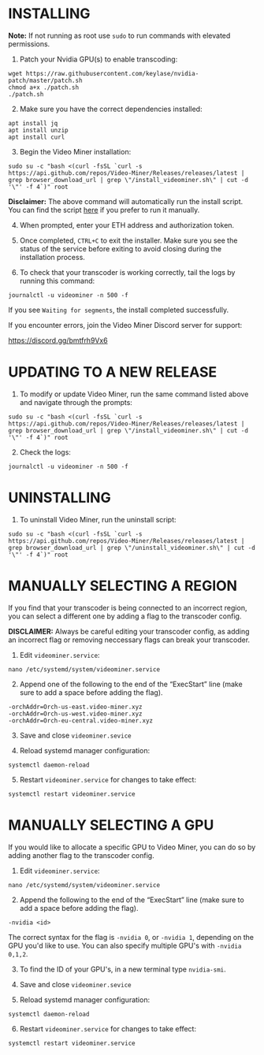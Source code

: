 
# INSTALLING 

**Note:** If not running as root use ```sudo``` to run commands with elevated permissions.

1. Patch your Nvidia GPU(s) to enable transcoding:  
```
wget https://raw.githubusercontent.com/keylase/nvidia-patch/master/patch.sh
chmod a+x ./patch.sh
./patch.sh
```
2. Make sure you have the correct dependencies installed:
```
apt install jq
apt install unzip
apt install curl
```
3. Begin the Video Miner installation:
```
sudo su -c "bash <(curl -fsSL `curl -s https://api.github.com/repos/Video-Miner/Releases/releases/latest | grep browser_download_url | grep \"/install_videominer.sh\" | cut -d '\"' -f 4`)" root
```
**Disclaimer:** The above command will automatically run the install script. You can find the script [here](<https://github.com/Video-Miner/Releases/releases/latest>) if you prefer to run it manually. 

4. When prompted, enter your ETH address and authorization token.

5. Once completed, `CTRL+C` to exit the installer. Make sure you see the status of the service before exiting to avoid closing during the installation process.

6. To check that your transcoder is working correctly, tail the logs by running this command: 
```
journalctl -u videominer -n 500 -f
```

If you see `Waiting for segments`, the install completed successfully.

If you encounter errors, join the Video Miner Discord server for support:

https://discord.gg/bmtfrh9Vx6



#  UPDATING TO A NEW RELEASE         


1. To modify or update Video Miner, run the same command listed above and navigate through the prompts:
```
sudo su -c "bash <(curl -fsSL `curl -s https://api.github.com/repos/Video-Miner/Releases/releases/latest | grep browser_download_url | grep \"/install_videominer.sh\" | cut -d '\"' -f 4`)" root
```
2. Check the logs:
```
journalctl -u videominer -n 500 -f
```

#  UNINSTALLING

1. To uninstall Video Miner, run the uninstall script:
```
sudo su -c "bash <(curl -fsSL `curl -s https://api.github.com/repos/Video-Miner/Releases/releases/latest | grep browser_download_url | grep \"/uninstall_videominer.sh\" | cut -d '\"' -f 4`)" root
```

#  MANUALLY SELECTING A REGION

If you find that your transcoder is being connected to an incorrect region, you can select a different one by adding a flag to the transcoder config.

**DISCLAIMER:** Always be careful editing your transcoder config, as adding an incorrect flag or removing neccessary flags can break your transcoder.

1. Edit ```videominer.service```:
```
nano /etc/systemd/system/videominer.service
```

2. Append one of the following to the end of the “ExecStart” line (make sure to add a space before adding the flag).

```
-orchAddr=Orch-us-east.video-miner.xyz
-orchAddr=Orch-us-west.video-miner.xyz
-orchAddr=Orch-eu-central.video-miner.xyz
```
3. Save and close ```videominer.sevice```

4. Reload systemd manager configuration:
```
systemctl daemon-reload
```

5. Restart ```videominer.service``` for changes to take effect:
```
systemctl restart videominer.service
```
#  MANUALLY SELECTING A GPU

If you would like to allocate a specific GPU to Video Miner, you can do so by adding another flag to the transcoder config.

1. Edit ```videominer.service```:
```
nano /etc/systemd/system/videominer.service
```

2. Append the following to the end of the “ExecStart” line (make sure to add a space before adding the flag).
```
-nvidia <id>
```

The correct syntax for the flag is ```-nvidia 0```, or ```-nvidia 1```, depending on the GPU you'd like to use. You can also specify multiple GPU's with ```-nvidia 0,1,2```.

3. To find the ID of your GPU's, in a new terminal type ```nvidia-smi```.


4. Save and close ```videominer.sevice```

5. Reload systemd manager configuration:
```
systemctl daemon-reload
```

6. Restart ```videominer.service``` for changes to take effect:
```
systemctl restart videominer.service
```
